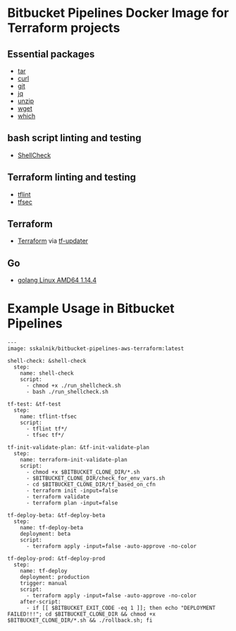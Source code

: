 # Bitbucket Pipelines Docker Image for Terraform projects
## Essential packages
* [tar](https://ss64.com/bash/tar.html)
* [curl](https://curl.haxx.se/)
* [git](https://git-scm.com/)
* [jq](https://stedolan.github.io/jq/)
* [unzip](http://www.info-zip.org/UnZip.html)
* [wget](https://www.gnu.org/software/wget/)
* [which](https://ss64.com/bash/which.html)
## bash script linting and testing
* [ShellCheck](https://github.com/koalaman/shellcheck)
## Terraform linting and testing
* [tflint](https://github.com/terraform-linters/tflint)
* [tfsec](https://github.com/liamg/tfsec/)
## Terraform
* [Terraform](https://www.terraform.io/) via [tf-updater](https://github.com/sskalnik/tf-updater)
## Go
* [golang Linux AMD64 1.14.4](https://dl.google.com/go/go1.14.4.linux-amd64.tar.gz)

# Example Usage in Bitbucket Pipelines
```
---
image: sskalnik/bitbucket-pipelines-aws-terraform:latest

shell-check: &shell-check
  step:
    name: shell-check
    script:
      - chmod +x ./run_shellcheck.sh
      - bash ./run_shellcheck.sh

tf-test: &tf-test
  step:
    name: tflint-tfsec
    script:
      - tflint tf*/
      - tfsec tf*/

tf-init-validate-plan: &tf-init-validate-plan
  step:
    name: terraform-init-validate-plan
    script:
      - chmod +x $BITBUCKET_CLONE_DIR/*.sh
      - $BITBUCKET_CLONE_DIR/check_for_env_vars.sh
      - cd $BITBUCKET_CLONE_DIR/tf_based_on_cfn
      - terraform init -input=false
      - terraform validate
      - terraform plan -input=false

tf-deploy-beta: &tf-deploy-beta
  step:
    name: tf-deploy-beta
    deployment: beta
    script:
      - terraform apply -input=false -auto-approve -no-color
      
tf-deploy-prod: &tf-deploy-prod
  step:
    name: tf-deploy
    deployment: production
    trigger: manual
    script:
      - terraform apply -input=false -auto-approve -no-color
    after-script:
      - if [[ $BITBUCKET_EXIT_CODE -eq 1 ]]; then echo "DEPLOYMENT FAILED!!!"; cd $BITBUCKET_CLONE_DIR && chmod +x $BITBUCKET_CLONE_DIR/*.sh && ./rollback.sh; fi
```
